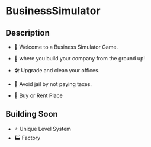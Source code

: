 # BusinessSimulator
## Description
- 💼 Welcome to a Business Simulator Game.
- 🌱 where you build your company from the ground up!

- 🛠️ Upgrade and clean your offices.
- 🚨 Avoid jail by not paying taxes.
- 🛒 Buy or Rent Place

## Building Soon
- ⭐ Unique Level System
- 🏭 Factory